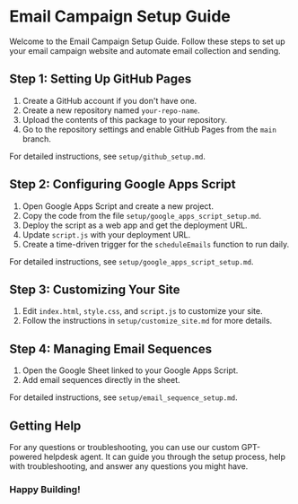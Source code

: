 # Email Campaign Setup Guide

Welcome to the Email Campaign Setup Guide. Follow these steps to set up your email campaign website and automate email collection and sending.

## Step 1: Setting Up GitHub Pages

1. Create a GitHub account if you don't have one.
2. Create a new repository named `your-repo-name`.
3. Upload the contents of this package to your repository.
4. Go to the repository settings and enable GitHub Pages from the `main` branch.

For detailed instructions, see `setup/github_setup.md`.

## Step 2: Configuring Google Apps Script

1. Open Google Apps Script and create a new project.
2. Copy the code from the file `setup/google_apps_script_setup.md`.
3. Deploy the script as a web app and get the deployment URL.
4. Update `script.js` with your deployment URL.
5. Create a time-driven trigger for the `scheduleEmails` function to run daily.

For detailed instructions, see `setup/google_apps_script_setup.md`.

## Step 3: Customizing Your Site

1. Edit `index.html`, `style.css`, and `script.js` to customize your site.
2. Follow the instructions in `setup/customize_site.md` for more details.

## Step 4: Managing Email Sequences

1. Open the Google Sheet linked to your Google Apps Script.
2. Add email sequences directly in the sheet.

For detailed instructions, see `setup/email_sequence_setup.md`.

## Getting Help

For any questions or troubleshooting, you can use our custom GPT-powered helpdesk agent. It can guide you through the setup process, help with troubleshooting, and answer any questions you might have.

### Happy Building!
